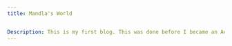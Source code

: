 ```yaml
---
title: Mandla's World


Description: This is my first blog. This was done before I became an Aerospace Engineer.
---
```


